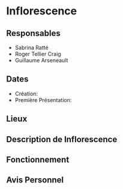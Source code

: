 # Inflorescence

## Responsables
- Sabrina Ratté
- Roger Tellier Craig
- Guillaume Arseneault

## Dates
- Création: 
- Première Présentation: 

## Lieux


## Description de Inflorescence


## Fonctionnement 


## Avis Personnel
